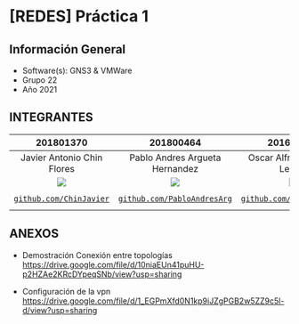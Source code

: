 # [REDES] Práctica 1

## Información General

- Software(s): GNS3 & VMWare
- Grupo 22
- Año 2021

## INTEGRANTES
|   201801370                    |   201800464                        |   201602625                    |   201800634                  |  
|:------------------------------:|:----------------------------------:|:------------------------------:|:----------------------------:|
|   Javier Antonio Chin Flores   |   Pablo Andres Argueta Hernandez   |   Oscar Alfredo Llamas Lemus   |   Anthony Fernando Son Mux   | 
|  [![](https://github.com/ChinJavier.png?size=120)](https://github.com/ChinJavier) |   [![](https://github.com/PabloAndresArg.png?size=120)](https://github.com/PabloAndresArg)   |   [![](https://github.com/OscarLlamas6.png?size=120)](https://github.com/OscarLlamas6)   |   [![](https://github.com/LinkSon-PC.png?size=120)](https://github.com/LinkSon-PC)   |
|   <a href="https://github.com/ChinJavier" target="_blank">`github.com/ChinJavier`</a>   | <a href="https://github.com/PabloAndresArg" target="_blank">`github.com/PabloAndresArg`</a>|   <a href="https://github.com/OscarLlamas6" target="_blank">`github.com/OscarLlamas6`</a>   |   <a href="https://github.com/LinkSon-PC" target="_blank">`github.com/LinkSon-PC`</a>   |

## ANEXOS
- Demostración Conexión entre topologías
   https://drive.google.com/file/d/10niaEUn41puHU-p2HZAe2KRcDYpeqSNb/view?usp=sharing

- Configuración de la vpn
   https://drive.google.com/file/d/1_EGPmXfd0N1kp9iJZgPGB2w5ZZ9c5l-d/view?usp=sharing

